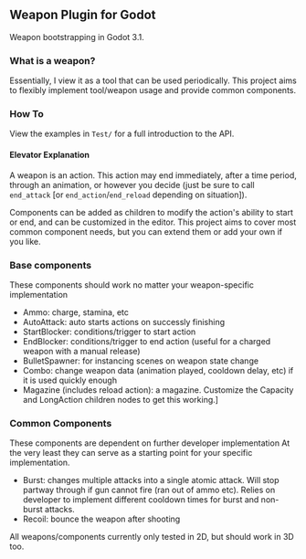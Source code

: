 ## Weapon Plugin for Godot

Weapon bootstrapping in Godot 3.1.

### What is a weapon?

Essentially, I view it as a tool that can be used periodically. 
This project aims to flexibly implement tool/weapon usage and provide common components.

### How To

View the examples in `Test/` for a full introduction to the API.

#### Elevator Explanation

A weapon is an action. 
This action may end immediately, after a time period, through an animation, or however you decide (just be sure to call `end_attack` [or `end_action`/`end_reload` depending on situation]).

Components can be added as children to modify the action's ability to start or end, and can be customized in the editor.
This project aims to cover most common component needs, but you can extend them or add your own if you like.

### Base components

These components should work no matter your weapon-specific implementation

- Ammo: charge, stamina, etc
- AutoAttack: auto starts actions on successly finishing
- StartBlocker: conditions/trigger to start action
- EndBlocker: conditions/trigger to end action (useful for a charged weapon with a manual release)
- BulletSpawner: for instancing scenes on weapon state change
- Combo: change weapon data (animation played, cooldown delay, etc) if it is used quickly enough
- Magazine (includes reload action): a magazine. Customize the Capacity and LongAction children nodes to get this working.]

### Common Components

These components are dependent on further developer implementation
At the very least they can serve as a starting point for your specific implementation.

- Burst: changes multiple attacks into a single atomic attack. Will stop partway through if gun cannot fire (ran out of ammo etc). Relies on developer to implement different cooldown times for burst and non-burst attacks.
- Recoil: bounce the weapon after shooting

All weapons/components currently only tested in 2D, but should work in 3D too.
